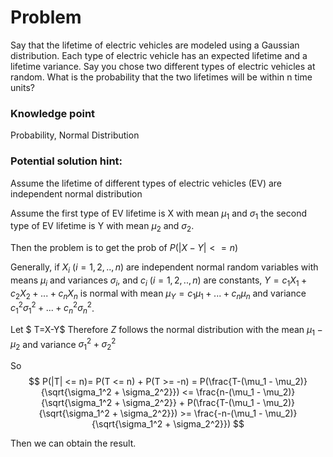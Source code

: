 # Problem

Say that the lifetime of electric vehicles are modeled using a Gaussian distribution. Each type of electric vehicle has an expected lifetime and a lifetime variance. Say you chose two different types of electric vehicles at random. What is the probability that the two lifetimes will be within n time units?

### Knowledge point
Probability, Normal Distribution


### Potential solution hint:

Assume the lifetime of different types of electric vehicles (EV) are independent normal distribution

Assume the first type of EV lifetime is X with mean $\mu_1$ and $\sigma_1$ the second type of EV lifetime is Y with mean $\mu_2$ and $\sigma_2$.

Then the problem is to get the prob of $P(|X-Y| <= n)$

Generally, if $X_i$ ($i = 1,2,..,n$) are independent normal random variables with means $\mu_i$ and variances $\sigma_i$, and $c_i$ ($i = 1,2,..,n$) are constants, $Y=c_1X_1 + c_2X_2 +...+ c_nX_n$ is normal with mean $\mu_Y=c_1\mu_1 +...+ c_n\mu_n$ and variance $c_1^2\sigma_1^2+...+c_n^2\sigma_n^2$.

Let $ T=X-Y$
Therefore $Z$ follows the normal distribution with the mean $\mu_1 - \mu_2$ and variance $\sigma_1^2 + \sigma_2^2$

So $$ P(|T| <= n)= P(T <= n) + P(T >= -n) = P(\frac{T-(\mu_1 - \mu_2)}{\sqrt{\sigma_1^2 + \sigma_2^2}}) <= \frac{n-(\mu_1 - \mu_2)}{\sqrt{\sigma_1^2 + \sigma_2^2}} + P(\frac{T-(\mu_1 - \mu_2)}{\sqrt{\sigma_1^2 + \sigma_2^2}}) >= \frac{-n-(\mu_1 - \mu_2)}{\sqrt{\sigma_1^2 + \sigma_2^2}}) $$

Then we can obtain the result.

